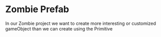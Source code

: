 # Zombie Prefab

In our Zombie project we want to create more interesting or customized gameObject than we can create using the Primitive

